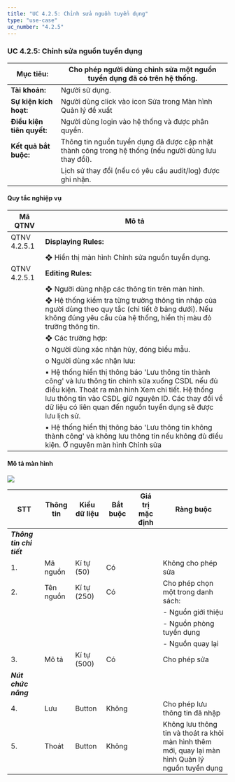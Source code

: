 ```yaml
---
title: "UC 4.2.5: Chỉnh sửa nguồn tuyển dụng"
type: "use-case"
uc_number: "4.2.5"
---
```


### UC 4.2.5: Chỉnh sửa nguồn tuyển dụng

| **Mục tiêu:** | Cho phép người dùng chỉnh sửa một nguồn tuyển dụng đã có trên hệ thống. |
| --- | --- |
| **Tài khoản:** | Người sử dụng. |
| **Sự kiện kích hoạt:** | Người dùng click vào icon Sửa trong Màn hình Quản lý đề xuất |
| **Điều kiện tiên quyết:** | Người dùng login vào hệ thống và được phân quyền. |
| **Kết quả bắt buộc:** | Thông tin nguồn tuyển dụng đã được cập nhật thành công trong hệ thống (nếu người dùng lưu thay đổi). |
|  | Lịch sử thay đổi (nếu có yêu cầu audit/log) được ghi nhận. |

####  Quy tắc nghiệp vụ

| **Mã QTNV** | **Mô tả** |
| --- | --- |
| QTNV 4.2.5.1 | **Displaying Rules:** |
|  | ❖ Hiển thị màn hình Chỉnh sửa nguồn tuyển dụng. |
| QTNV 4.2.5.1 | **Editing Rules:** |
|  | ❖ Người dùng nhập các thông tin trên màn hình. |
|  | ❖ Hệ thống kiểm tra từng trường thông tin nhập của người dùng theo quy tắc (chi tiết ở bảng dưới). Nếu không đúng yêu cầu của hệ thống, hiển thị màu đỏ trường thông tin. |
|  | ❖ Các trường hợp: |
|  | o Người dùng xác nhận hủy, đóng biểu mẫu. |
|  | o Người dùng xác nhận lưu: |
|  | ▪ Hệ thống hiển thị thông báo 'Lưu thông tin thành công' và lưu thông tin chỉnh sửa xuống CSDL nếu đủ điều kiện. Thoát ra màn hình Xem chi tiết. Hệ thống lưu thông tin vào CSDL giữ nguyên ID. Các thay đổi về dữ liệu có liên quan đến nguồn tuyển dụng sẽ được lưu lịch sử. |
|  | ▪ Hệ thống hiển thị thông báo 'Lưu thông tin không thành công' và không lưu thông tin nếu không đủ điều kiện. Ở nguyên màn hình Chỉnh sửa |

#### Mô tả màn hình

![](media/image8.png)

| **STT** | **Thông tin** | **Kiểu dữ liệu** | **Bắt buộc** | **Giá trị mặc định** | **Ràng buộc** |
| --- | --- | --- | --- | --- | --- |
| ***Thông tin chi tiết*** |  |  |  |  |  |
| 1\. | Mã nguồn | Kí tự (50) | Có |  | Không cho phép sửa |
| 2\. | Tên nguồn | Kí tự (250) | Có |  | Cho phép chọn một trong danh sách: |
|  |  |  |  |  | \- Nguồn giới thiệu |
|  |  |  |  |  | \- Nguồn phòng tuyển dụng |
|  |  |  |  |  | \- Nguồn quay lại |
| 3\. | Mô tả | Kí tự (500) | Có |  | Cho phép sửa |
| ***Nút chức năng*** |  |  |  |  |  |
| 4\. | Lưu | Button | Không |  | Cho phép lưu thông tin đã nhập |
| 5\. | Thoát | Button | Không |  | Không lưu thông tin và thoát ra khỏi màn hình thêm mới, quay lại màn hình Quản lý nguồn tuyển dụng |
